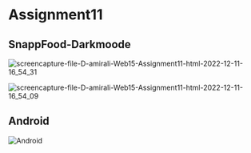 # Assignment11
## SnappFood-Darkmoode
![screencapture-file-D-amirali-Web15-Assignment11-html-2022-12-11-16_54_31](https://user-images.githubusercontent.com/120505702/208263162-d80ececf-5b40-4d6e-9378-646f9c8178e5.png)

![screencapture-file-D-amirali-Web15-Assignment11-html-2022-12-11-16_54_09](https://user-images.githubusercontent.com/120505702/208263334-67db45eb-0deb-46b0-b588-1f6b07695325.png)

## Android
![Android](https://user-images.githubusercontent.com/120505702/208261206-8f5de24c-00b9-4661-8399-f1cea7725431.PNG)
